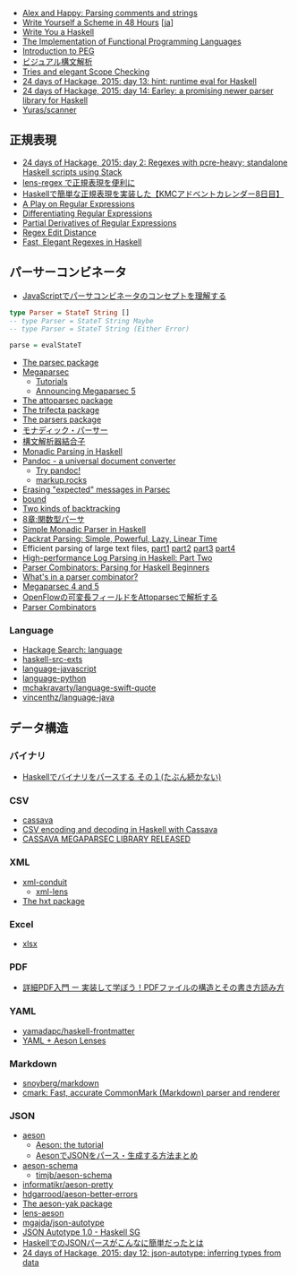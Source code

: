 * [Alex and Happy: Parsing comments and strings](http://www.jyotirmoy.net/posts/2015-08-17-alex-happy-startcodes.html)
* [Write Yourself a Scheme in 48 Hours](http://en.wikibooks.org/wiki/Write_Yourself_a_Scheme_in_48_Hours) [[ja](https://ja.wikibooks.org/wiki/48%E6%99%82%E9%96%93%E3%81%A7Scheme%E3%82%92%E6%9B%B8%E3%81%93%E3%81%86)]
* [Write You a Haskell](http://dev.stephendiehl.com/fun/)
* [The Implementation of Functional Programming Languages](http://research.microsoft.com/en-us/um/people/simonpj/papers/slpj-book-1987/)
* [Introduction to PEG](http://www.slideshare.net/kmizushima/introduction-to-peg)
* [ビジュアル構文解析](http://www.slideshare.net/ichikaz3/ss-11400787)
* [Tries and elegant Scope Checking](http://jaspervdj.be/posts/2015-10-30-tries-scope-checking.html)
* [24 days of Hackage, 2015: day 13: hint: runtime eval for Haskell](http://conscientiousprogrammer.com/blog/2015/12/13/24-days-of-hackage-2015-day-13-hint-runtime-eval-for-haskell/)
* [24 days of Hackage, 2015: day 14: Earley: a promising newer parser library for Haskell](http://conscientiousprogrammer.com/blog/2015/12/14/24-days-of-hackage-2015-day-14-earley-a-promising-newer-parser-library-for-haskell/)
* [Yuras/scanner](https://github.com/Yuras/scanner)

## 正規表現
* [24 days of Hackage, 2015: day 2: Regexes with pcre-heavy; standalone Haskell scripts using Stack](http://conscientiousprogrammer.com/blog/2015/12/02/24-days-of-hackage-2015-day-2-regexes-with-pcre-heavy-standalone-haskell-scripts-using-stack/)
* [lens-regex で正規表現を便利に](http://qiita.com/thimura/items/887db74cdf8bde9c1902)
* [Haskellで簡単な正規表現を実装した【KMCアドベントカレンダー8日目】](http://yu-i9.hatenablog.com/entry/2014/12/08/000104)
* [A Play on Regular Expressions](http://sebfisch.github.io/haskell-regexp/regexp-play.pdf)
* [Differentiating Regular Expressions](http://languagengine.co/blog/differentiating-regular-expressions/)
* [Partial Derivatives of Regular Expressions](https://www.youtube.com/watch?v=QVdBPvOOjBA)
* [Regex Edit Distance](http://languagengine.co/blog/regex-edit-distance/)
* [Fast, Elegant Regexes in Haskell](https://begriffs.com/posts/2016-06-27-fast-haskell-regexes.html)

## パーサーコンビネータ
* [JavaScriptでパーサコンビネータのコンセプトを理解する](http://blog.anatoo.jp/entry/2015/04/26/220026)

```haskell
type Parser = StateT String []
-- type Parser = StateT String Maybe
-- type Parser = StateT String (Either Error)

parse = evalStateT
```

* [The parsec package](https://hackage.haskell.org/package/parsec)
* [Megaparsec](https://mrkkrp.github.io/megaparsec/)
  * [Tutorials](https://mrkkrp.github.io/megaparsec/tutorials.html)
  * [Announcing Megaparsec 5](https://mrkkrp.github.io/posts/announcing-megaparsec-5.html)
* [The attoparsec package](http://hackage.haskell.org/package/attoparsec)
* [The trifecta package](https://hackage.haskell.org/package/trifecta)
* [The parsers package](http://hackage.haskell.org/package/parsers)
* [モナディック・パーサー](http://d.hatena.ne.jp/kazu-yamamoto/20080920/1221881130)
* [構文解析器結合子](https://www.ipsj.or.jp/07editj/promenade/4702.pdf)
* [Monadic Parsing in Haskell](http://www.cs.nott.ac.uk/~gmh/pearl.pdf)
* [Pandoc - a universal document converter](http://pandoc.org/)
  * [Try pandoc!](http://pandoc.org/try/)
  * [markup.rocks](http://markup.rocks/)
* [Erasing "expected" messages in Parsec](http://jaspervdj.be/posts/2015-09-02-erasing-parsec-expected-messages.html)
* [bound](http://hackage.haskell.org/package/bound)
* [Two kinds of backtracking](http://gelisam.blogspot.ca/2015/09/two-kinds-of-backtracking.html)
* [8章:関数型パーサ](http://www.slideshare.net/RuiccRail/programming-haskell-chapter8)
* [Simple Monadic Parser in Haskell](http://michal.muskala.eu/2015/09/23/simple-monadic-parser-in-haskell.html)
* [Packrat Parsing: Simple, Powerful, Lazy, Linear Time](http://bford.info/pub/lang/packrat-icfp02.pdf)
* Efficient parsing of large text files, [part1](https://hbtvl.wordpress.com/2015/11/19/efficient-parsing-of-large-text-files-part-1/) [part2](https://hbtvl.wordpress.com/2015/11/28/efficient-parsing-of-large-text-files-part-2/) [part3](https://hbtvl.wordpress.com/2015/11/29/efficient-parsing-of-large-text-files-part-3/) [part4](https://hbtvl.wordpress.com/2015/12/14/efficient-parsing-of-large-text-files-part-4-and-conclusion/)
* [High-performance Log Parsing in Haskell: Part Two](https://www.safaribooksonline.com/blog/2015/12/14/high-performance-log-parsing-in-haskell-part-two/)
* [Parser Combinators: Parsing for Haskell Beginners](http://two-wrongs.com/parser-combinators-parsing-for-haskell-beginners)
* [What's in a parser combinator?](http://remusao.github.io/whats-in-a-parser-combinator.html)
* [Megaparsec 4 and 5](https://mrkkrp.github.io/posts/megaparsec-4-and-5.html)
* [OpenFlowの可変長フィールドをAttoparsecで解析する](http://qiita.com/ilyaletre/items/b0e77aeb67914aec60be)
* [Parser Combinators](http://athiemann.net/2016/05/27/parser-combinators.html)

### Language
* [Hackage Search: language](https://hackage.haskell.org/packages/search?terms=language)
* [haskell-src-exts](https://hackage.haskell.org/package/haskell-src-exts)
* [language-javascript](https://hackage.haskell.org/package/language-javascript)
* [language-python](https://hackage.haskell.org/package/language-python)
* [mchakravarty/language-swift-quote](https://github.com/mchakravarty/language-swift-quote)
* [vincenthz/language-java](https://github.com/vincenthz/language-java)

## データ構造
### バイナリ
* [Haskellでバイナリをパースする その１(たぶん続かない)](http://qiita.com/AyachiGin/items/4f9a0afea548288bfc87)

### CSV
* [cassava](https://hackage.haskell.org/package/cassava)
* [CSV encoding and decoding in Haskell with Cassava](https://www.stackbuilders.com/tutorials/haskell/csv-encoding-decoding/)
* [CASSAVA MEGAPARSEC LIBRARY RELEASED](https://www.stackbuilders.com/news/cassava-megaparsec-library-released)

### XML
* [xml-conduit](https://hackage.haskell.org/package/xml-conduit)
  * [xml-lens](https://hackage.haskell.org/package/xml-lens)
* [The hxt package](https://hackage.haskell.org/package/hxt)

### Excel
* [xlsx](https://hackage.haskell.org/package/xlsx)

### PDF
* [詳細PDF入門 ー 実装して学ぼう！PDFファイルの構造とその書き方読み方](http://itchyny.hatenablog.com/entry/2015/09/16/100000)

### YAML
* [yamadapc/haskell-frontmatter](https://github.com/yamadapc/haskell-frontmatter)
* [YAML + Aeson Lenses](http://mojobojo.com/posts/2016-03-31-yaml-aeson-lenses.html)

### Markdown
* [snoyberg/markdown](https://github.com/snoyberg/markdown)
* [cmark: Fast, accurate CommonMark (Markdown) parser and renderer](https://hackage.haskell.org/package/cmark)

### JSON
* [aeson](http://hackage.haskell.org/package/aeson)
  * [Aeson: the tutorial](http://artyom.me/aeson)
  * [AesonでJSONをパース・生成する方法まとめ](http://qiita.com/alpha22jp/items/4cc65f128962e11811fb)
* [aeson-schema](https://hackage.haskell.org/package/aeson-schema)
  * [timjb/aeson-schema](https://github.com/timjb/aeson-schema)
* [informatikr/aeson-pretty](https://github.com/informatikr/aeson-pretty)
* [hdgarrood/aeson-better-errors](https://github.com/hdgarrood/aeson-better-errors)
* [The aeson-yak package](http://hackage.haskell.org/package/aeson-yak)
* [lens-aeson](https://hackage.haskell.org/package/lens-aeson)
* [mgajda/json-autotype](https://github.com/mgajda/json-autotype)
* [JSON Autotype 1.0 - Haskell SG](https://www.youtube.com/watch?v=8D2-m2ikydc)
* [HaskellでのJSONパースがこんなに簡単だったとは](http://qiita.com/lotz/items/6305f8460db3419c22e3)
* [24 days of Hackage, 2015: day 12: json-autotype: inferring types from data](http://conscientiousprogrammer.com/blog/2015/12/12/24-days-of-hackage-2015-day-12-json-autotype-inferring-types-from-data/)
